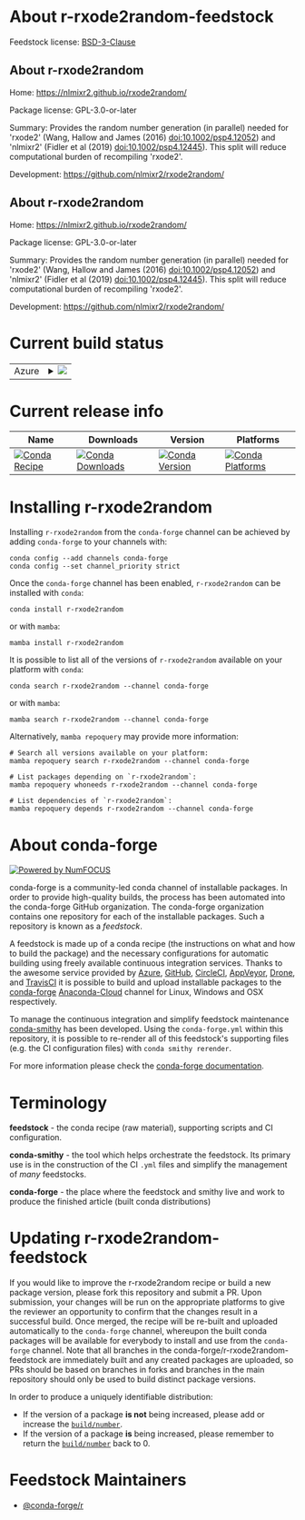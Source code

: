 About r-rxode2random-feedstock
==============================

Feedstock license: [BSD-3-Clause](https://github.com/conda-forge/r-rxode2random-feedstock/blob/main/LICENSE.txt)


About r-rxode2random
--------------------

Home: https://nlmixr2.github.io/rxode2random/

Package license: GPL-3.0-or-later

Summary: Provides the random number generation (in parallel) needed for 'rxode2' (Wang, Hallow and  James (2016) <doi:10.1002/psp4.12052>) and 'nlmixr2' (Fidler et al (2019) <doi:10.1002/psp4.12445>). This split will reduce computational burden of recompiling 'rxode2'.

Development: https://github.com/nlmixr2/rxode2random/

About r-rxode2random
--------------------

Home: https://nlmixr2.github.io/rxode2random/

Package license: GPL-3.0-or-later

Summary: Provides the random number generation (in parallel) needed for 'rxode2' (Wang, Hallow and  James (2016) <doi:10.1002/psp4.12052>) and 'nlmixr2' (Fidler et al (2019) <doi:10.1002/psp4.12445>). This split will reduce computational burden of recompiling 'rxode2'.

Development: https://github.com/nlmixr2/rxode2random/

Current build status
====================


<table>
    
  <tr>
    <td>Azure</td>
    <td>
      <details>
        <summary>
          <a href="https://dev.azure.com/conda-forge/feedstock-builds/_build/latest?definitionId=20526&branchName=main">
            <img src="https://dev.azure.com/conda-forge/feedstock-builds/_apis/build/status/r-rxode2random-feedstock?branchName=main">
          </a>
        </summary>
        <table>
          <thead><tr><th>Variant</th><th>Status</th></tr></thead>
          <tbody><tr>
              <td>linux_64_r_base4.1</td>
              <td>
                <a href="https://dev.azure.com/conda-forge/feedstock-builds/_build/latest?definitionId=20526&branchName=main">
                  <img src="https://dev.azure.com/conda-forge/feedstock-builds/_apis/build/status/r-rxode2random-feedstock?branchName=main&jobName=linux&configuration=linux%20linux_64_r_base4.1" alt="variant">
                </a>
              </td>
            </tr><tr>
              <td>linux_64_r_base4.2</td>
              <td>
                <a href="https://dev.azure.com/conda-forge/feedstock-builds/_build/latest?definitionId=20526&branchName=main">
                  <img src="https://dev.azure.com/conda-forge/feedstock-builds/_apis/build/status/r-rxode2random-feedstock?branchName=main&jobName=linux&configuration=linux%20linux_64_r_base4.2" alt="variant">
                </a>
              </td>
            </tr><tr>
              <td>linux_64_r_base4.3</td>
              <td>
                <a href="https://dev.azure.com/conda-forge/feedstock-builds/_build/latest?definitionId=20526&branchName=main">
                  <img src="https://dev.azure.com/conda-forge/feedstock-builds/_apis/build/status/r-rxode2random-feedstock?branchName=main&jobName=linux&configuration=linux%20linux_64_r_base4.3" alt="variant">
                </a>
              </td>
            </tr><tr>
              <td>osx_64_r_base4.2</td>
              <td>
                <a href="https://dev.azure.com/conda-forge/feedstock-builds/_build/latest?definitionId=20526&branchName=main">
                  <img src="https://dev.azure.com/conda-forge/feedstock-builds/_apis/build/status/r-rxode2random-feedstock?branchName=main&jobName=osx&configuration=osx%20osx_64_r_base4.2" alt="variant">
                </a>
              </td>
            </tr><tr>
              <td>osx_64_r_base4.3</td>
              <td>
                <a href="https://dev.azure.com/conda-forge/feedstock-builds/_build/latest?definitionId=20526&branchName=main">
                  <img src="https://dev.azure.com/conda-forge/feedstock-builds/_apis/build/status/r-rxode2random-feedstock?branchName=main&jobName=osx&configuration=osx%20osx_64_r_base4.3" alt="variant">
                </a>
              </td>
            </tr><tr>
              <td>win_64</td>
              <td>
                <a href="https://dev.azure.com/conda-forge/feedstock-builds/_build/latest?definitionId=20526&branchName=main">
                  <img src="https://dev.azure.com/conda-forge/feedstock-builds/_apis/build/status/r-rxode2random-feedstock?branchName=main&jobName=win&configuration=win%20win_64_" alt="variant">
                </a>
              </td>
            </tr>
          </tbody>
        </table>
      </details>
    </td>
  </tr>
</table>

Current release info
====================

| Name | Downloads | Version | Platforms |
| --- | --- | --- | --- |
| [![Conda Recipe](https://img.shields.io/badge/recipe-r--rxode2random-green.svg)](https://anaconda.org/conda-forge/r-rxode2random) | [![Conda Downloads](https://img.shields.io/conda/dn/conda-forge/r-rxode2random.svg)](https://anaconda.org/conda-forge/r-rxode2random) | [![Conda Version](https://img.shields.io/conda/vn/conda-forge/r-rxode2random.svg)](https://anaconda.org/conda-forge/r-rxode2random) | [![Conda Platforms](https://img.shields.io/conda/pn/conda-forge/r-rxode2random.svg)](https://anaconda.org/conda-forge/r-rxode2random) |

Installing r-rxode2random
=========================

Installing `r-rxode2random` from the `conda-forge` channel can be achieved by adding `conda-forge` to your channels with:

```
conda config --add channels conda-forge
conda config --set channel_priority strict
```

Once the `conda-forge` channel has been enabled, `r-rxode2random` can be installed with `conda`:

```
conda install r-rxode2random
```

or with `mamba`:

```
mamba install r-rxode2random
```

It is possible to list all of the versions of `r-rxode2random` available on your platform with `conda`:

```
conda search r-rxode2random --channel conda-forge
```

or with `mamba`:

```
mamba search r-rxode2random --channel conda-forge
```

Alternatively, `mamba repoquery` may provide more information:

```
# Search all versions available on your platform:
mamba repoquery search r-rxode2random --channel conda-forge

# List packages depending on `r-rxode2random`:
mamba repoquery whoneeds r-rxode2random --channel conda-forge

# List dependencies of `r-rxode2random`:
mamba repoquery depends r-rxode2random --channel conda-forge
```


About conda-forge
=================

[![Powered by
NumFOCUS](https://img.shields.io/badge/powered%20by-NumFOCUS-orange.svg?style=flat&colorA=E1523D&colorB=007D8A)](https://numfocus.org)

conda-forge is a community-led conda channel of installable packages.
In order to provide high-quality builds, the process has been automated into the
conda-forge GitHub organization. The conda-forge organization contains one repository
for each of the installable packages. Such a repository is known as a *feedstock*.

A feedstock is made up of a conda recipe (the instructions on what and how to build
the package) and the necessary configurations for automatic building using freely
available continuous integration services. Thanks to the awesome service provided by
[Azure](https://azure.microsoft.com/en-us/services/devops/), [GitHub](https://github.com/),
[CircleCI](https://circleci.com/), [AppVeyor](https://www.appveyor.com/),
[Drone](https://cloud.drone.io/welcome), and [TravisCI](https://travis-ci.com/)
it is possible to build and upload installable packages to the
[conda-forge](https://anaconda.org/conda-forge) [Anaconda-Cloud](https://anaconda.org/)
channel for Linux, Windows and OSX respectively.

To manage the continuous integration and simplify feedstock maintenance
[conda-smithy](https://github.com/conda-forge/conda-smithy) has been developed.
Using the ``conda-forge.yml`` within this repository, it is possible to re-render all of
this feedstock's supporting files (e.g. the CI configuration files) with ``conda smithy rerender``.

For more information please check the [conda-forge documentation](https://conda-forge.org/docs/).

Terminology
===========

**feedstock** - the conda recipe (raw material), supporting scripts and CI configuration.

**conda-smithy** - the tool which helps orchestrate the feedstock.
                   Its primary use is in the construction of the CI ``.yml`` files
                   and simplify the management of *many* feedstocks.

**conda-forge** - the place where the feedstock and smithy live and work to
                  produce the finished article (built conda distributions)


Updating r-rxode2random-feedstock
=================================

If you would like to improve the r-rxode2random recipe or build a new
package version, please fork this repository and submit a PR. Upon submission,
your changes will be run on the appropriate platforms to give the reviewer an
opportunity to confirm that the changes result in a successful build. Once
merged, the recipe will be re-built and uploaded automatically to the
`conda-forge` channel, whereupon the built conda packages will be available for
everybody to install and use from the `conda-forge` channel.
Note that all branches in the conda-forge/r-rxode2random-feedstock are
immediately built and any created packages are uploaded, so PRs should be based
on branches in forks and branches in the main repository should only be used to
build distinct package versions.

In order to produce a uniquely identifiable distribution:
 * If the version of a package **is not** being increased, please add or increase
   the [``build/number``](https://docs.conda.io/projects/conda-build/en/latest/resources/define-metadata.html#build-number-and-string).
 * If the version of a package **is** being increased, please remember to return
   the [``build/number``](https://docs.conda.io/projects/conda-build/en/latest/resources/define-metadata.html#build-number-and-string)
   back to 0.

Feedstock Maintainers
=====================

* [@conda-forge/r](https://github.com/conda-forge/r/)

